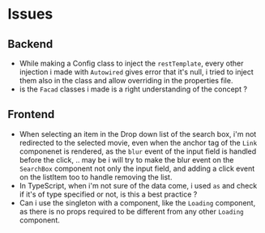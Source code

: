 # Issues

## Backend
* While making a Config class to inject the `restTemplate`, every other injection i made with `Autowired` gives error that it's null, i tried to inject them also in the class and allow overriding in the properties file.
* is the `Facad` classes i made is a right understanding of the concept ?

## Frontend
* When selecting an item in the Drop down list of the search box, i'm not redirected to the selected movie, even when the anchor tag of the `Link` componenet is rendered, as the `blur` event of the input field is handled before the click, .. may be i will try to make the blur event on the `SearchBox` component not only the input field, and adding a click event on the listItem too to handle removing the list.
* In TypeScript, when i'm not sure of the data come, i used `as` and check if it's of type specified or not, is this a best practice ?
* Can i use the singleton with a component, like the `Loading` component, as there is no props required to be different from any other `Loading` component.